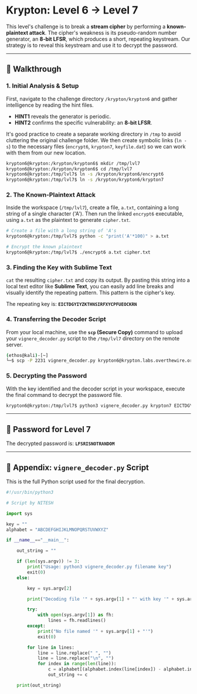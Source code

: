 # Krypton: Level 6 → Level 7

This level's challenge is to break a **stream cipher** by performing a **known-plaintext attack**. The cipher's weakness is its pseudo-random number generator, an **8-bit LFSR**, which produces a short, repeating keystream. Our strategy is to reveal this keystream and use it to decrypt the password.

-----

## 🔎 Walkthrough

### 1\. Initial Analysis & Setup

First, navigate to the challenge directory `/krypton/krypton6` and gather intelligence by reading the hint files.

  * **HINT1** reveals the generator is periodic.
  * **HINT2** confirms the specific vulnerability: an **8-bit LFSR**.

It's good practice to create a separate working directory in `/tmp` to avoid cluttering the original challenge folder. We then create symbolic links (`ln -s`) to the necessary files (`encrypt6`, `krypton7`, `keyfile.dat`) so we can work with them from our new location.

```bash
krypton6@krypton:/krypton/krypton6$ mkdir /tmp/lvl7
krypton6@krypton:/krypton/krypton6$ cd /tmp/lvl7
krypton6@krypton:/tmp/lvl7$ ln -s /krypton/krypton6/encrypt6
krypton6@krypton:/tmp/lvl7$ ln -s /krypton/krypton6/krypton7
```

### 2\. The Known-Plaintext Attack

Inside the workspace (`/tmp/lvl7`), create a file, `a.txt`, containing a long string of a single character ('A'). Then run the linked `encrypt6` executable, using `a.txt` as the plaintext to generate `cipher.txt`.

```bash
# Create a file with a long string of 'A's
krypton6@krypton:/tmp/lvl7$ python -c "print('A'*100)" > a.txt

# Encrypt the known plaintext
krypton6@krypton:/tmp/lvl7$ ./encrypt6 a.txt cipher.txt
```

### 3\. Finding the Key with Sublime Text

`cat` the resulting `cipher.txt` and copy its output. By pasting this string into a local text editor like **Sublime Text**, you can easily add line breaks and visually identify the repeating pattern. This pattern is the cipher's key.

The repeating key is: **`EICTDGYIYZKTHNSIRFXYCPFUEOCKRN`**

### 4\. Transferring the Decoder Script

From your local machine, use the **`scp` (Secure Copy)** command to upload your `vignere_decoder.py` script to the `/tmp/lvl7` directory on the remote server.

```bash
(ethos@kali)-[~]
└─$ scp -P 2231 vignere_decoder.py krypton6@krypton.labs.overthewire.org:/tmp/lvl7
```

### 5\. Decrypting the Password

With the key identified and the decoder script in your workspace, execute the final command to decrypt the password file.

```bash
krypton6@krypton:/tmp/lvl7$ python3 vignere_decoder.py krypton7 EICTDGYIYZKTHNSIRFXYCPFUEOCKRN
```

-----

## 🔑 Password for Level 7

The decrypted password is: **`LFSRISNOTRANDOM`**

-----

## 🐍 Appendix: `vignere_decoder.py` Script

This is the full Python script used for the final decryption.

```python
#!/usr/bin/python3

# Script by NITESH

import sys

key = ""
alphabet = "ABCDEFGHIJKLMNOPQRSTUVWXYZ"

if __name__=="__main__":

    out_string = ""

    if (len(sys.argv)) != 3:
        print("Usage: python3 vignere_decoder.py filename key")
        exit(0)
    else:

        key = sys.argv[2]

        print("Decoding file '" + sys.argv[1] + "' with key '" + sys.argv[2] + "':\n")

        try:
            with open(sys.argv[1]) as fh:
                lines = fh.readlines()
        except:
            print("No file named '" + sys.argv[1] + "'")
            exit(0)

        for line in lines:
            line = line.replace(" ", "")
            line = line.replace("\n", "")
            for index in range(len(line)):
                c = alphabet[(alphabet.index(line[index]) - alphabet.index(key[index % len(key)])) % 26]
                out_string += c

    print(out_string)
```
